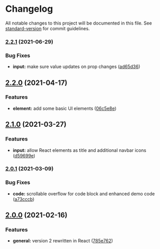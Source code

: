 # Changelog

All notable changes to this project will be documented in this file. See [standard-version](https://github.com/conventional-changelog/standard-version) for commit guidelines.

### [2.2.1](https://github.com/tobua/exmpl/compare/v2.2.0...v2.2.1) (2021-06-29)


### Bug Fixes

* **input:** make sure value updates on prop changes ([ad65d36](https://github.com/tobua/exmpl/commit/ad65d3669bc023062c325af86843d8a78c0a818d))

## [2.2.0](https://github.com/tobua/exmpl/compare/v2.1.0...v2.2.0) (2021-04-17)


### Features

* **element:** add some basic UI elements ([06c5e8e](https://github.com/tobua/exmpl/commit/06c5e8ef55342795e5300c9b80ec3674acd49b6b))

## [2.1.0](https://github.com/tobua/exmpl/compare/v2.0.1...v2.1.0) (2021-03-27)


### Features

* **input:** allow React elements as title and additional navbar icons ([d59699e](https://github.com/tobua/exmpl/commit/d59699e1a5e692a6497a30f966992aab5a70d977))

### [2.0.1](https://github.com/tobua/exmpl/compare/v2.0.0...v2.0.1) (2021-03-09)


### Bug Fixes

* **code:** scrollable overflow for code block and enhanced demo code ([a73cccb](https://github.com/tobua/exmpl/commit/a73cccbeb79500d604728d3dc2ef6e0dc9e3dc49))

## [2.0.0](https://github.com/tobua/exmpl/compare/v1.0.1...v2.0.0) (2021-02-16)


### Features

* **general:** version 2 rewritten in React ([785e762](https://github.com/tobua/exmpl/commit/785e7627f809dd4847ae31b03e3bee94732e0af6))
